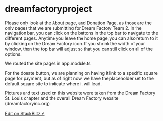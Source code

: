 # dreamfactoryproject
Please only look at the About page, and Donation Page, as those are the only pages that we are submitting for Dream Factory Team 2.
In the navigation bar, you can click on the buttons in the top bar to navigate to the different pages. Anytime you leave the home page, you can also return to it by clicking on the Dream Factory icon.
If you shrink the width of your window, then the top bar will adjust so that you can still click on all of the options. 

We routed the site pages in app.module.ts

For the donate button, we are planning on having it link to a specific square page for payment, but as of right now, we have the placeholder set to the default square site to indicate where it will lead.

Pictures and text used on this website were taken from the Dream Factory St. Louis chapter and the overall Dream Factory website (dreamfactoryinc.org)



[Edit on StackBlitz ⚡️](https://stackblitz.com/edit/dreamfactoryproject)

